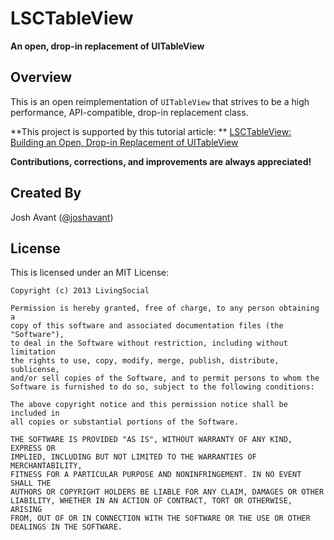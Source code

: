 # LSCTableView

**An open, drop-in replacement of UITableView**

## Overview

This is an open reimplementation of `UITableView` that strives to be a high performance, API-compatible, drop-in replacement class.

**This project is supported by this tutorial article: **
[LSCTableView: Building an Open, Drop-in Replacement of UITableView](https://techblog.livingsocial.com/blog/2013/12/02/lsctableview-building-an-open/)


**Contributions, corrections, and improvements are always appreciated!**

## Created By
Josh Avant ([@joshavant](https://twitter.com/joshavant))

## License
This is licensed under an MIT License:

    Copyright (c) 2013 LivingSocial

    Permission is hereby granted, free of charge, to any person obtaining a
    copy of this software and associated documentation files (the "Software"),
    to deal in the Software without restriction, including without limitation
    the rights to use, copy, modify, merge, publish, distribute, sublicense,
    and/or sell copies of the Software, and to permit persons to whom the
    Software is furnished to do so, subject to the following conditions:

    The above copyright notice and this permission notice shall be included in
    all copies or substantial portions of the Software.

    THE SOFTWARE IS PROVIDED "AS IS", WITHOUT WARRANTY OF ANY KIND, EXPRESS OR
    IMPLIED, INCLUDING BUT NOT LIMITED TO THE WARRANTIES OF MERCHANTABILITY,
    FITNESS FOR A PARTICULAR PURPOSE AND NONINFRINGEMENT. IN NO EVENT SHALL THE
    AUTHORS OR COPYRIGHT HOLDERS BE LIABLE FOR ANY CLAIM, DAMAGES OR OTHER
    LIABILITY, WHETHER IN AN ACTION OF CONTRACT, TORT OR OTHERWISE, ARISING
    FROM, OUT OF OR IN CONNECTION WITH THE SOFTWARE OR THE USE OR OTHER
    DEALINGS IN THE SOFTWARE.